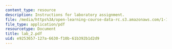 ```yaml
---
content_type: resource
description: Instructions for laboratory assignment.
file: /media/https%3A/open-learning-course-data-rc.s3.amazonaws.com/1-103-civil-engineering-materials-laboratory-spring-2004/e9253657127a6630f10b61b392b1d2d9_lab_2.pdf
file_type: application/pdf
resourcetype: Document
title: lab_2.pdf
uid: e9253657-127a-6630-f10b-61b392b1d2d9
---
```

